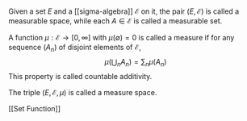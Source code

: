 Given a set $E$ and a [[sigma-algebra]] $\mathcal{E}$ on it, the pair $(E,\mathcal{E})$ is called a measurable space, while each $A\in \mathcal{E}$ is called a measurable set. 

A function $\mu:\mathcal{E}\to[0,\infty]$ with $\mu(\emptyset)=0$ is called a measure if for any sequence $(A_{n})$ of disjoint elements of $\mathcal{E}$,
$$
\mu\left( \bigcup_{n}A_{n} \right)=\sum_{n}\mu(A_{n})
$$
This property is called countable additivity. 

The triple $(E,\mathcal{E},\mu)$ is called a measure space.

[[Set Function]]